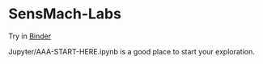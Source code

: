 # SensMach-Labs
Try in [Binder](https://mybinder.org/v2/gh/mstanley103/SensMach-Labs/master?filepath=Jupyter%2FAAA-START-HERE.ipyng)

Jupyter/AAA-START-HERE.ipynb is a good place to start your exploration.
